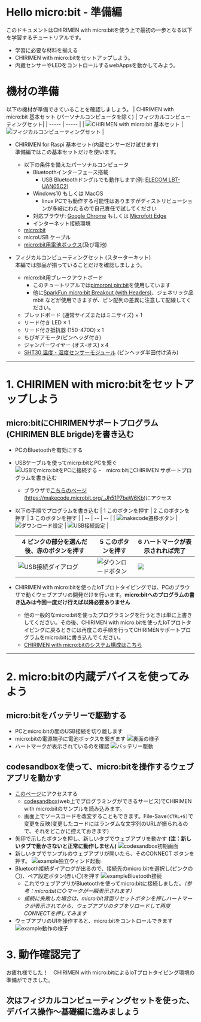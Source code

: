 
# Hello micro:bit - 準備編

このドキュメントはCHIRIMEN with micro:bitを使う上で最初の一歩となる以下を学習するチュートリアルです。

- 学習に必要な材料を揃える
- CHIRIMEN with micro:bitをセットアップしよう。
- 内蔵センサーやLEDをコントロールするwebAppsを動かしてみよう。

# 機材の準備
以下の機材が準備できていることを確認しましょう。
| CHIRIMEN with micro:bit 基本セット (パーソナルコンピュータを除く) | フィジカルコンピューティングセット|
| ----- | ----- |
| ![CHIRIMEN with micro:bit 基本セット](imgs/baseSet.jpg) <!--[<img src="https://res.cloudinary.com/chirimen/image/fetch/c_limit,f_auto,q_auto,w_400/https://tutorial.chirimen.org/raspi/imgs/section0/raspi3.jpg" alt="基本セットの画像">](imgs/section0/raspi3.jpg)--> | ![フィジカルコンピューティングセット](imgs/pcSet.jpg) <!--[<img src="https://res.cloudinary.com/chirimen/image/fetch/c_limit,f_auto,q_auto,w_400/https://tutorial.chirimen.org/raspi/imgs/section0/l.jpg" alt="L チカセット">](imgs/section0/l.jpg)--> |

- CHIRIMEN for Raspi 基本セット(内蔵センサーだけ試せます)<br/>
準備編ではこの基本セットだけを使います。
  - 以下の条件を備えたパーソナルコンピュータ
    - Bluetoothインターフェース搭載
      - USB Bluetoothドングルでも動作します(例: [ELECOM LBT-UAN05C2](https://www.elecom.co.jp/products/LBT-UAN05C2.html))
    - Windows10 もしくは MacOS
      - linux PCでも動作する可能性はありますがディストリビューションが多岐にわたるので自己責任で試してください
    - 対応ブラウザ: [Google Chrome](https://www.google.com/chrome/) もしくは [Microfott Edge](https://www.microsoft.com/edge)
    - インターネット接続環境
  - [micro:bit](https://www.sengoku.co.jp/mod/sgk_cart/detail.php?code=EEHD-55WL)
  - microUSB ケーブル
  - [micro:bit用電池ボックス](https://www.switch-science.com/catalog/5277/)(及び電池)

- フィジカルコンピューティングセット (スターターキット)<br/>
本編では部品が揃っていることだけを確認しましょう。
  - micro:bit用ブレークアウトボード
    - このチュートリアルでは[pimoroni pin:bit](https://www.sengoku.co.jp/mod/sgk_cart/detail.php?code=EEHD-5AWW)を使用しています
    - 他に[SparkFun micro:bit Breakout (with Headers)](https://www.sengoku.co.jp/mod/sgk_cart/detail.php?code=EEHD-56JS)、ジェネリック品 mbit などが使用できますが、ピン配列の差異に注意して配線してください。
  - ブレッドボード (通常サイズまたはミニサイズ) × 1
  - リード付き LED × 1
  - リード付き抵抗器 (150-470Ω) x 1
  - ちびギアモータ(ピンヘッダ付き)
  - ジャンパーワイヤー (オス-オス) x 4
  - [SHT30 温度・湿度センサーモジュール](https://www.amazon.co.jp/dp/B07HBSLLSY/) (ピンヘッダ半田付け済み)


-----
# 1. CHIRIMEN with micro:bitをセットアップしよう

## micro:bitにCHIRIMENサポートプログラム(CHIRIMEN BLE brigde)を書き込む
- PCのBluetoothを有効にする
- USBケーブルを使ってmicrp:bitとPCを繋ぐ
  ![USBでmicro:bitをPCに接続する](imgs/pc_mbit_usb_con.jpg)
-　micro:bitにCHIRIMEN サポートプログラムを書き込む
  - ブラウザで<a href="https://chirimen.org/chirimen-micro-bit/guidebooks/link2original.html#https://makecode.microbit.org/_Jh51P7beW6Kb" target="_blank">こちらのページ(https://makecode.microbit.org/_Jh51P7beW6Kb)</a>にアクセス
 
- 以下の手順でプログラムを書き込む
  | 1 このボタンを押す | 2 このボタンを押す | 3 このボタンを押す |
  | -- | -- | -- |
  | ![makecode遷移ボタン](imgs/ssInst1.jpg) | ![ダウンロード設定](imgs/ssInst2.jpg) | ![USB接続設定](imgs/ssInst3.jpg) |

  | 4 ピンクの部分を選んだ後、赤のボタンを押す | 5 このボタンを押す | 6 ハートマークが表示されれば完了 |
  | -- | -- | -- |
  | ![USB接続ダイアログ](imgs/ssInst4.jpg) | ![ダウンロードボタン](imgs/ssInst5.jpg) | ![](imgs/mbitInst.jpg) |


- CHIRIMEN with micro:bitを使ったIoTプロトタイピングでは、PCのブラウザで動くウェブアプリの開発だけを行います。**micro:bitへのプログラムの書き込みは今回一度だけ行えば以降必要ありません**
  - 他の一般的なmicro:bitを使ったプログラミングを行うときは単に上書きしてください。その後、CHIRIMEN with micro:bitを使ったIoTプロトタイピングに戻るときには再度この手順を行ってCHIRIMENサポートプログラムをmicro:bitに書き込んでください。
  - [CHIRIMEN with micro:bitのシステム構成はこちら](https://chirimen.org/chirimen-micro-bit/guidebooks/systemConfiguration.html)

-----

# 2. micro:bitの内蔵デバイスを使ってみよう

## micro:bitをバッテリーで駆動する
- PCとmicro:bitの間のUSB接続を切り離します
- micro:bitの電源端子に電池ボックスを繋ぎます
![裏面の様子](imgs/mbitBatt_1.jpg)
- ハートマークが表示されているのを確認
![バッテリー駆動](imgs/mbitBatt_2.jpg)

## codesandboxを使って、micro:bitを操作するウェブアプリを動かす
- [このページ](https://codesandbox.io/s/github/chirimen-oh/chirimen-micro-bit/tree/master/examples/Embed?module=main.js)にアクセスする
  - [codesandbox](https://codesandbox.io/)(web上でプログラミングができるサービス)でCHIRIMEN with micro:bitのサンプルを読み込みます。
  - 画面上でソースコードを改変することもできます。File-Save`(CTRL+S)`で変更を反映(変更したコードにはランダムな文字列のURLが振られるので、それをどこかに控えておきます)
- 矢印で示したボタンを押し、新しいタブでウェブアプリを動かす **(注：新しいタブで動かさないと正常に動作しません)**
![codesandbox初期画面](imgs/csb0.jpg) 
- 新しいタブでサンプルのウェブアプリが開いたら、そのCONNECT ボタンを押す。
![example独立ウィンド起動](imgs/csb1.jpg) 
- Bluetooth接続ダイアログが出るので、接続先のmicro:bitを選択し(ピンクの〇)、ペア設定ボタン(赤い〇)を押す
![exampleBluetooth接続](imgs/csb2.jpg) 
  - これでウェブアプリがBluetoothを使ってmicro:bitに接続しました。*（参考：micro:bitに◇マークが一瞬表示されます）*
  - *接続に失敗した場合は、micro:bit背面リセットボタンを押しハートマークが表示されてから、ウェブアプリのタブをリロードして再度CONNECTを押してみます*
- ウェブアプリのUIを操作すると、micro:bitをコントロールできます
![example動作の様子](imgs/csb3.jpg) 

# 3. 動作確認完了

お疲れ様でした！　CHIRIMEN with micro:bitによるIoTプロトタイピング環境の準備ができました。

## 次はフィジカルコンピューティングセットを使った、**デバイス操作～基礎編**に進みましょう
